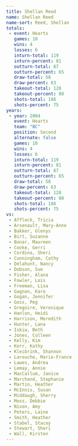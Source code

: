 ```yaml
---
title: Shellan Reed
name: Shellan Reed
name-sort: Reed, Shellan
totals:
 - event: Hearts
   games: 10
   wins: 4
   losses: 6
   inturn-total: 119
   inturn-percent: 81
   outturn-total: 67
   outturn-percent: 65
   draw-total: 58
   draw-percent: 63
   takeout-total: 128
   takeout-percent: 80
   shots-total: 186
   shots-percent: 75
years:
 - year: 2004
   event: Hearts
   team: "BC"
   position: Second
   alternate: false
   games: 10
   wins: 4
   losses: 6
   inturn-total: 119
   inturn-percent: 81
   outturn-total: 67
   outturn-percent: 65
   draw-total: 58
   draw-percent: 63
   takeout-total: 128
   takeout-percent: 80
   shots-total: 186
   shots-percent: 75
vs:
 - Affleck, Tricia
 - Arsenault, Mary-Anne
 - Bakker, Glenys
 - Birt, Suzanne
 - Bonar, Maureen
 - Cooke, Gerri
 - Cordina, Sheri
 - Cunningham, Cathy
 - Delahunt, Nancy
 - Dobson, Sue
 - Fisher, Alana
 - Fowler, Lois
 - Freeman, Lisa
 - Gagnon, Karo
 - Gogan, Jennifer
 - Goss, Peg
 - Gregoire, Veronique
 - Hanlon, Heidi
 - Harrison, Meredith
 - Hunter, Lana
 - Iskiw, Beth
 - Jones, Colleen
 - Kelly, Kim
 - Kerr, Kathy
 - Kleibrink, Shannon
 - Larouche, Marie-France
 - Lawes, Andrea
 - Lemay, Annie
 - MacCallum, Janice
 - Marchand, Stephanie
 - Martin, Heather
 - McInnis, Susan
 - Middaugh, Sherry
 - Moss, Debbie
 - Nixon, Amy
 - Peters, Laine
 - Smith, Heather
 - Stabel, Stacey
 - Stewart, Sheri
 - Wall, Kirsten
---
```

